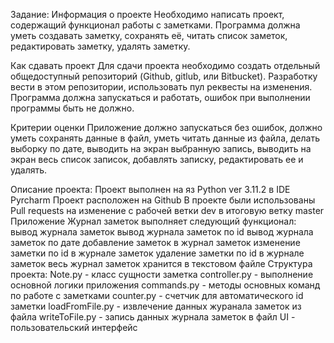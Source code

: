Задание:
Информация о проекте
Необходимо написать проект, содержащий функционал работы с заметками. Программа должна уметь создавать заметку, сохранять её, читать список заметок, редактировать заметку, удалять заметку.

Как сдавать проект
Для сдачи проекта необходимо создать отдельный общедоступный репозиторий (Github, gitlub, или Bitbucket). Разработку вести в этом репозитории, использовать пул реквесты на изменения. Программа должна запускаться и работать, ошибок при выполнении программы быть не должно.

Критерии оценки
Приложение должно запускаться без ошибок, должно уметь сохранять данные в файл, уметь читать данные из файла, делать выборку по дате, выводить на экран выбранную запись, выводить на экран весь список записок, добавлять записку, редактировать ее и удалять.

Описание проекта:
Проект выполнен на яз Python ver 3.11.2 в IDE Pyrcharm
Проект расположен на Github
В проекте были использованы Pull requests на изменение с рабочей ветки dev в итоговую ветку master
Приложение Журнал заметок выполняет следующий функционал:
вывод журнала заметок
вывод журнала заметок по id
вывод журнала заметок по дате
добавление заметок в журнал заметок
изменение заметки по id в журнале заметок
удаление заметки по id в журнале заметок
весь журнал заметок хранится в текстовом файле
Структура проекта:
Note.py - класс сущности заметка
сontroller.py - выполнение основной логики приложения
commands.py - методы основных команд по работе с заметками
counter.py - счетчик для автоматического id заметки
loadFromFile.py - извлечение данных журанала заметок из файла
writeToFile.py - запись данных журнала заметок в файл
UI - пользовательский интерфейс
